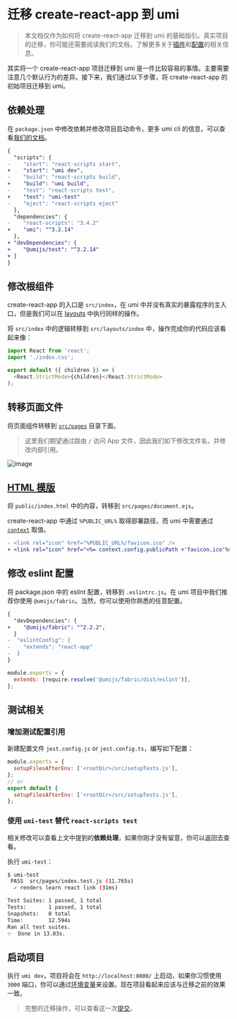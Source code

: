 # 迁移 create-react-app 到 umi

> 本文档仅作为如何将 create-react-app 迁移到 umi 的基础指引。真实项目的迁移，你可能还需要阅读我们的文档，了解更多关于[插件](/zh-CN/plugins/preset-react)和[配置](/zh-CN/config)的相关信息。

其实将一个 create-react-app 项目迁移到 umi 是一件比较容易的事情。主要需要注意几个默认行为的差异。接下来，我们通过以下步骤，将 create-react-app 的初始项目迁移到 umi。

## 依赖处理

在 `package.json` 中修改依赖并修改项目启动命令，更多 umi cli 的信息，可以查看[我们的文档](/zh-CN/docs/cl)。

```diff
{
  "scripts": {
-    "start": "react-scripts start",
+    "start": "umi dev",
-    "build": "react-scripts build",
+    "build": "umi build",
-    "test": "react-scripts test",
+    "test": "umi-test"
-    "eject": "react-scripts eject"
  },
  "dependencies": {
-    "react-scripts": "3.4.2"
+    "umi": "^3.2.14"
  },
+ "devDependencies": {
+    "@umijs/test": "^3.2.14"
+ }
}
```

## 修改根组件

create-react-app 的入口是 `src/index`，在 umi 中并没有真实的暴露程序的主入口，但是我们可以在 [layouts](/zh-CN/docs/convention-routing#全局-layout) 中执行同样的操作。

将 `src/index` 中的逻辑转移到 `src/layouts/index` 中，操作完成你的代码应该看起来像：

```js
import React from 'react';
import './index.css';

export default ({ children }) => (
  <React.StrictMode>{children}</React.StrictMode>
);
```

## 转移页面文件

将页面组件转移到 [`src/pages`](/zh-CN/docs/convention-routing) 目录下面。

> 这里我们期望通过路由 `/` 访问 App 文件，因此我们如下修改文件名，并修改内部引用。

![image](https://user-images.githubusercontent.com/11746742/89971217-3d969680-dc8d-11ea-8d4e-c60b1e9431ba.png)

## [HTML 模版](/zh-CN/docs/html-template)

将 `public/index.html` 中的内容，转移到 `src/pages/document.ejs`。

create-react-app 中通过 `%PUBLIC_URL%` 取得部署路径，而 umi 中需要通过 [`context`](/zh-CN/docs/html-template#配置模板) 取值。

```diff
- <link rel="icon" href="%PUBLIC_URL%/favicon.ico" />
+ <link rel="icon" href="<%= context.config.publicPath +'favicon.ico'%>" />
```

## 修改 eslint 配置

将 package.json 中的 eslint 配置，转移到 `.eslintrc.js`。在 umi 项目中我们推荐你使用 `@umijs/fabric`。当然，你可以使用你熟悉的任意配置。

```diff
{
  "devDependencies": {
+    "@umijs/fabric": "^2.2.2",
  }
-  "eslintConfig": {
-    "extends": "react-app"
-  }
}
```

```js
module.exports = {
  extends: [require.resolve('@umijs/fabric/dist/eslint')],
};
```

## 测试相关

### 增加测试配置引用

新建配置文件 `jest.config.js` or `jest.config.ts`，编写如下配置：

```js
module.exports = {
  setupFilesAfterEnv: ['<rootDir>/src/setupTests.js'],
};
// or
export default {
  setupFilesAfterEnv: ['<rootDir>/src/setupTests.js'],
};
```

### 使用 `umi-test` 替代 `react-scripts test`

相关修改可以查看上文中提到的**依赖处理**，如果你刚才没有留意，你可以返回去查看。

执行 `umi-test`：

```bash
$ umi-test
 PASS  src/pages/index.test.js (11.765s)
  ✓ renders learn react link (31ms)

Test Suites: 1 passed, 1 total
Tests:       1 passed, 1 total
Snapshots:   0 total
Time:        12.594s
Ran all test suites.
✨  Done in 13.83s.
```

## 启动项目

执行 `umi dev`，项目将会在 `http://localhost:8000/` 上启动，如果你习惯使用 `3000` 端口，你可以通过[环境变量](/zh-CN/docs/env-variables)来设置。现在项目看起来应该与迁移之前的效果一致。

> 完整的迁移操作，可以查看这一次[提交](https://github.com/xiaohuoni/cra-2-umi/commit/66c87974f36cdb7d40629c056b1b1cdc4ebc8950)。
